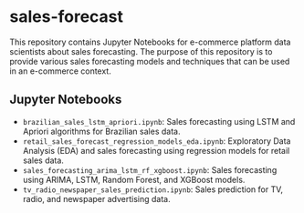 # sales-forecast

This repository contains Jupyter Notebooks for e-commerce platform data scientists about sales forecasting. The purpose of this repository is to provide various sales forecasting models and techniques that can be used in an e-commerce context.

## Jupyter Notebooks

- `brazilian_sales_lstm_apriori.ipynb`: Sales forecasting using LSTM and Apriori algorithms for Brazilian sales data.
- `retail_sales_forecast_regression_models_eda.ipynb`: Exploratory Data Analysis (EDA) and sales forecasting using regression models for retail sales data.
- `sales_forecasting_arima_lstm_rf_xgboost.ipynb`: Sales forecasting using ARIMA, LSTM, Random Forest, and XGBoost models.
- `tv_radio_newspaper_sales_prediction.ipynb`: Sales prediction for TV, radio, and newspaper advertising data.

